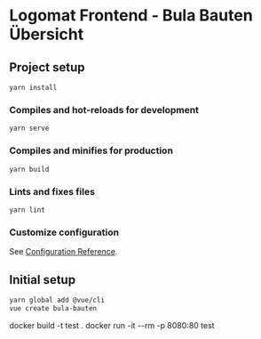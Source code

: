 # Logomat Frontend - Bula Bauten Übersicht

## Project setup
```
yarn install
```

### Compiles and hot-reloads for development
```
yarn serve
```

### Compiles and minifies for production
```
yarn build
```

### Lints and fixes files
```
yarn lint
```

### Customize configuration
See [Configuration Reference](https://cli.vuejs.org/config/).


## Initial setup

```bash
yarn global add @vue/cli
vue create bula-bauten
```



docker build -t test .
docker run -it --rm -p 8080:80 test
